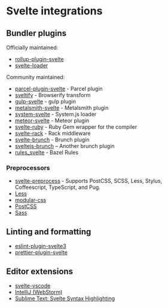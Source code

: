 # Svelte integrations


## Bundler plugins

Officially maintained:

- [rollup-plugin-svelte](https://github.com/sveltejs/rollup-plugin-svelte)
- [svelte-loader](https://github.com/sveltejs/svelte-loader)

Community maintained:

- [parcel-plugin-svelte](https://github.com/DeMoorJasper/parcel-plugin-svelte) - Parcel plugin
- [sveltify](https://github.com/tehshrike/sveltify) - Browserify transform
- [gulp-svelte](https://github.com/shinnn/gulp-svelte) - gulp plugin
- [metalsmith-svelte](https://github.com/shinnn/metalsmith-svelte) - Metalsmith plugin
- [system-svelte](https://github.com/CanopyTax/system-svelte) - System.js loader
- [meteor-svelte](https://github.com/meteor-svelte/meteor-svelte) - Meteor plugin
- [svelte-ruby](https://github.com/bordeeinc/svelte-ruby) - Ruby Gem wrapper for the compiler
- [svelte-rack](https://github.com/bordeeinc/svelte-rack) - Rack middleware
- [svelte-brunch](https://github.com/kazzkiq/svelte-brunch) - Brunch plugin
- [sveltejs-brunch](https://github.com/StarpTech/sveltejs-brunch) – Another brunch plugin
- [rules_svelte](https://github.com/thelgevold/rules_svelte) - Bazel Rules


### Preprocessors

- [svelte-preprocess](https://github.com/kaisermann/svelte-preprocess) - Supports PostCSS, SCSS, Less, Stylus, Coffeescript, TypeScript, and Pug.
- [Less](https://github.com/ls-age/svelte-preprocess-less)
- [modular-css](https://github.com/tivac/modular-css/tree/master/packages/svelte)
- [PostCSS](https://github.com/TehShrike/svelte-preprocess-postcss)
- [Sass](https://github.com/ls-age/svelte-preprocess-sass)


## Linting and formatting

- [eslint-plugin-svelte3](https://github.com/sveltejs/eslint-plugin-svelte3)
- [prettier-plugin-svelte](https://github.com/UnwrittenFun/prettier-plugin-svelte)


## Editor extensions

- [svelte-vscode](https://marketplace.visualstudio.com/items?itemName=JamesBirtles.svelte-vscode)
- [IntelliJ (WebStorm)](https://plugins.jetbrains.com/plugin/12375-svelte)
- [Sublime Text: Svelte Syntax Highlighting](https://packagecontrol.io/packages/Svelte)

